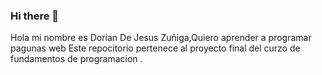 ### Hi there 👋
Hola mi nombre es Dorian De Jesus Zuñiga,Quiero aprender a programar pagunas web  Este repocitorio pertenece al proyecto final del curzo de fundamentos de programacion .
<!--**Dorian246/Dorian246** is a ✨ _special_ ✨ repository because its `README.md` (this file) appears on your GitHub profile.
